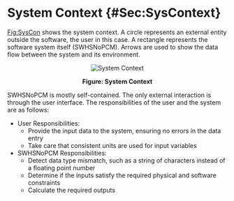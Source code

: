 # System Context {#Sec:SysContext}

[Fig:SysCon](./SecSysContext.md#Figure:SysCon) shows the system context. A circle represents an external entity outside the software, the user in this case. A rectangle represents the software system itself (SWHSNoPCM). Arrows are used to show the data flow between the system and its environment.

<div id="Figure:SysCon" align="center" >

![System Context](./assets/SystemContextFigure.png)

**Figure: System Context**

</div>

SWHSNoPCM is mostly self-contained. The only external interaction is through the user interface. The responsibilities of the user and the system are as follows:

- User Responsibilities:
  - Provide the input data to the system, ensuring no errors in the data entry
  - Take care that consistent units are used for input variables
- SWHSNoPCM Responsibilities:
  - Detect data type mismatch, such as a string of characters instead of a floating point number
  - Determine if the inputs satisfy the required physical and software constraints
  - Calculate the required outputs
